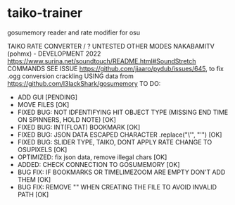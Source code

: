 # taiko-trainer
gosumemory reader and rate modifier for osu

TAIKO RATE CONVERTER / ? UNTESTED OTHER MODES
NAKABAMITV (pohmx) - DEVELOPMENT 2022
https://www.surina.net/soundtouch/README.html#SoundStretch COMMANDS
SEE ISSUE https://github.com/jiaaro/pydub/issues/645, to fix .ogg conversion crackling
USING data from https://github.com/l3lackShark/gosumemory
TO DO: 
- ADD GUI [PENDING]
- MOVE FILES [OK]
- FIXED BUG: NOT IDFENTIFYING HIT OBJECT TYPE (MISSING END TIME ON SPINNERS, HOLD NOTE) [OK]
- FIXED BUG: INT(FLOAT) BOOKMARK [OK]
- FIXED BUG: JSON DATA ESCAPED CHARACTER .replace("\\'", "'") [OK]
- FIXED BUG: SLIDER TYPE, TAIKO, DONT APPLY RATE CHANGE TO OSUPIXELS [OK]
- OPTIMIZED: fix json data, remove illegal chars [OK]
- ADDED: CHECK CONNECTION TO GOSUMEMORY [OK]
- BUG FIX: IF BOOKMARKS OR TIMELIMEZOOM ARE EMPTY DON'T ADD THEM [OK]
- BUG FIX: REMOVE "" WHEN CREATING THE FILE TO AVOID INVALID PATH [OK]
